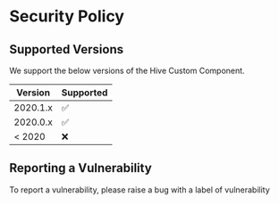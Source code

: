 # Security Policy

## Supported Versions

We support the below versions of the Hive Custom Component.

| Version | Supported          |
| ------- | ------------------ |
| 2020.1.x   | :white_check_mark: |
| 2020.0.x   | :white_check_mark: |                |
| < 2020     | :x:                |

## Reporting a Vulnerability

To report a vulnerability, please raise a bug with a label of vulnerability
